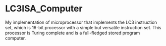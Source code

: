 # LC3ISA_Computer
My implementation of microprocessor that implements the LC3 instruction set, which is 16-bit processor with a simple but versatile instruction set. This processor is Turing complete and is a full-fledged stored program computer.

